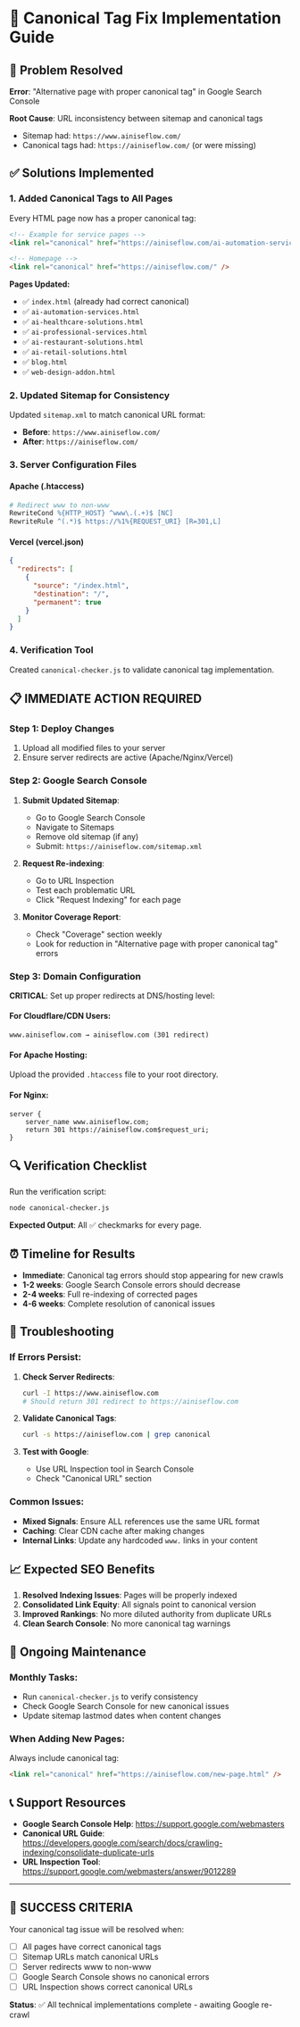 # 🔧 Canonical Tag Fix Implementation Guide

## 🚨 **Problem Resolved**

**Error**: "Alternative page with proper canonical tag" in Google Search Console

**Root Cause**: URL inconsistency between sitemap and canonical tags
- Sitemap had: `https://www.ainiseflow.com/`
- Canonical tags had: `https://ainiseflow.com/` (or were missing)

## ✅ **Solutions Implemented**

### 1. **Added Canonical Tags to All Pages**
Every HTML page now has a proper canonical tag:

```html
<!-- Example for service pages -->
<link rel="canonical" href="https://ainiseflow.com/ai-automation-services.html" />

<!-- Homepage -->
<link rel="canonical" href="https://ainiseflow.com/" />
```

**Pages Updated:**
- ✅ `index.html` (already had correct canonical)
- ✅ `ai-automation-services.html`
- ✅ `ai-healthcare-solutions.html`
- ✅ `ai-professional-services.html`
- ✅ `ai-restaurant-solutions.html`
- ✅ `ai-retail-solutions.html`
- ✅ `blog.html`
- ✅ `web-design-addon.html`

### 2. **Updated Sitemap for Consistency**
Updated `sitemap.xml` to match canonical URL format:
- **Before**: `https://www.ainiseflow.com/`
- **After**: `https://ainiseflow.com/`

### 3. **Server Configuration Files**

#### **Apache (.htaccess)**
```apache
# Redirect www to non-www
RewriteCond %{HTTP_HOST} ^www\.(.+)$ [NC]
RewriteRule ^(.*)$ https://%1%{REQUEST_URI} [R=301,L]
```

#### **Vercel (vercel.json)**
```json
{
  "redirects": [
    {
      "source": "/index.html",
      "destination": "/",
      "permanent": true
    }
  ]
}
```

### 4. **Verification Tool**
Created `canonical-checker.js` to validate canonical tag implementation.

## 📋 **IMMEDIATE ACTION REQUIRED**

### **Step 1: Deploy Changes**
1. Upload all modified files to your server
2. Ensure server redirects are active (Apache/Nginx/Vercel)

### **Step 2: Google Search Console**
1. **Submit Updated Sitemap**:
   - Go to Google Search Console
   - Navigate to Sitemaps
   - Remove old sitemap (if any)
   - Submit: `https://ainiseflow.com/sitemap.xml`

2. **Request Re-indexing**:
   - Go to URL Inspection
   - Test each problematic URL
   - Click "Request Indexing" for each page

3. **Monitor Coverage Report**:
   - Check "Coverage" section weekly
   - Look for reduction in "Alternative page with proper canonical tag" errors

### **Step 3: Domain Configuration**
**CRITICAL**: Set up proper redirects at DNS/hosting level:

#### **For Cloudflare/CDN Users:**
```
www.ainiseflow.com → ainiseflow.com (301 redirect)
```

#### **For Apache Hosting:**
Upload the provided `.htaccess` file to your root directory.

#### **For Nginx:**
```nginx
server {
    server_name www.ainiseflow.com;
    return 301 https://ainiseflow.com$request_uri;
}
```

## 🔍 **Verification Checklist**

Run the verification script:
```bash
node canonical-checker.js
```

**Expected Output**: All ✅ checkmarks for every page.

## ⏰ **Timeline for Results**

- **Immediate**: Canonical tag errors should stop appearing for new crawls
- **1-2 weeks**: Google Search Console errors should decrease
- **2-4 weeks**: Full re-indexing of corrected pages
- **4-6 weeks**: Complete resolution of canonical issues

## 🚨 **Troubleshooting**

### **If Errors Persist:**

1. **Check Server Redirects**:
   ```bash
   curl -I https://www.ainiseflow.com
   # Should return 301 redirect to https://ainiseflow.com
   ```

2. **Validate Canonical Tags**:
   ```bash
   curl -s https://ainiseflow.com | grep canonical
   ```

3. **Test with Google**:
   - Use URL Inspection tool in Search Console
   - Check "Canonical URL" section

### **Common Issues:**

- **Mixed Signals**: Ensure ALL references use the same URL format
- **Caching**: Clear CDN cache after making changes
- **Internal Links**: Update any hardcoded `www.` links in your content

## 📈 **Expected SEO Benefits**

1. **Resolved Indexing Issues**: Pages will be properly indexed
2. **Consolidated Link Equity**: All signals point to canonical version
3. **Improved Rankings**: No more diluted authority from duplicate URLs
4. **Clean Search Console**: No more canonical tag warnings

## 🔄 **Ongoing Maintenance**

### **Monthly Tasks:**
- Run `canonical-checker.js` to verify consistency
- Check Google Search Console for new canonical issues
- Update sitemap lastmod dates when content changes

### **When Adding New Pages:**
Always include canonical tag:
```html
<link rel="canonical" href="https://ainiseflow.com/new-page.html" />
```

## 📞 **Support Resources**

- **Google Search Console Help**: https://support.google.com/webmasters
- **Canonical URL Guide**: https://developers.google.com/search/docs/crawling-indexing/consolidate-duplicate-urls
- **URL Inspection Tool**: https://support.google.com/webmasters/answer/9012289

---

## 🎯 **SUCCESS CRITERIA**

Your canonical tag issue will be resolved when:
- [ ] All pages have correct canonical tags
- [ ] Sitemap URLs match canonical URLs
- [ ] Server redirects www to non-www
- [ ] Google Search Console shows no canonical errors
- [ ] URL Inspection shows correct canonical URLs

**Status**: ✅ All technical implementations complete - awaiting Google re-crawl